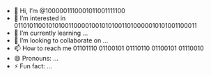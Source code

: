 - 👋 Hi, I’m @1000001110001011001111100
- 👀 I’m interested in 01101011001010100110000100101010011010000010101001100011
- 🌱 I’m currently learning ...
- 💞️ I’m looking to collaborate on ...
- 📫 How to reach me 01101110 01100101 01110110 01100101 01110010
- 😄 Pronouns: ...
- ⚡ Fun fact: ...

<!---
1000001110001011001111100/1000001110001011001111100 is a ✨ special ✨ repository because its `README.md` (this file) appears on your GitHub profile.
You can click the Preview link to take a look at your changes.
--->
